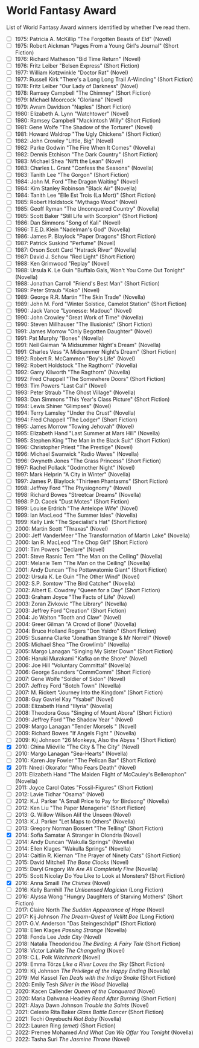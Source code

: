 # World Fantasy Award

List of World Fantasy Award winners identified by whether I've read them.

- [ ] 1975: Patricia A. McKillip "The Forgotten Beasts of Eld" (Novel)
- [ ] 1975: Robert Aickman "Pages From a Young Girl's Journal" (Short Fiction)
- [ ] 1976: Richard Matheson "Bid Time Return" (Novel)
- [ ] 1976: Fritz Leiber "Belsen Express" (Short Fiction)
- [ ] 1977: William Kotzwinkle "Doctor Rat" (Novel)
- [ ] 1977: Russell Kirk "There's a Long Long Trail A-Winding" (Short Fiction)
- [ ] 1978: Fritz Leiber "Our Lady of Darkness" (Novel)
- [ ] 1978: Ramsey Campbell "The Chimney" (Short Fiction)
- [ ] 1979: Michael Moorcock "Gloriana" (Novel)
- [ ] 1979: Avram Davidson "Naples" (Short Fiction)
- [ ] 1980: Elizabeth A. Lynn "Watchtower" (Novel)
- [ ] 1980: Ramsey Campbell "Mackintosh Willy" (Short Fiction)
- [ ] 1981: Gene Wolfe "The Shadow of the Torturer" (Novel)
- [ ] 1981: Howard Waldrop "The Ugly Chickens" (Short Fiction)
- [ ] 1982: John Crowley "Little, Big" (Novel)
- [ ] 1982: Parke Godwin "The Fire When It Comes" (Novella)
- [ ] 1982: Dennis Etchison "The Dark Country" (Short Fiction)
- [ ] 1983: Michael Shea "Nifft the Lean" (Novel)
- [ ] 1983: Charles L. Grant "Confess the Seasons" (Novella)
- [ ] 1983: Tanith Lee "The Gorgon" (Short Fiction)
- [ ] 1984: John M. Ford "The Dragon Waiting" (Novel)
- [ ] 1984: Kim Stanley Robinson "Black Air" (Novella)
- [ ] 1984: Tanith Lee "Elle Est Trois (La Mort)" (Short Fiction)
- [ ] 1985: Robert Holdstock "Mythago Wood" (Novel)
- [ ] 1985: Geoff Ryman "The Unconquered Country" (Novella)
- [ ] 1985: Scott Baker "Still Life with Scorpion" (Short Fiction)
- [ ] 1986: Dan Simmons "Song of Kali" (Novel)
- [ ] 1986: T.E.D. Klein "Nadelman's God" (Novella)
- [ ] 1986: James P. Blaylock "Paper Dragons" (Short Fiction)
- [ ] 1987: Patrick Suskind "Perfume" (Novel)
- [ ] 1987: Orson Scott Card "Hatrack River" (Novella)
- [ ] 1987: David J. Schow "Red Light" (Short Fiction)
- [ ] 1988: Ken Grimwood "Replay" (Novel)
- [ ] 1988: Ursula K. Le Guin "Buffalo Gals, Won't You Come Out Tonight" (Novella)
- [ ] 1988: Jonathan Carroll "Friend's Best Man" (Short Fiction)
- [ ] 1989: Peter Straub "Koko" (Novel)
- [ ] 1989: George R.R. Martin "The Skin Trade" (Novella)
- [ ] 1989: John M. Ford "Winter Solstice, Camelot Station" (Short Fiction)
- [ ] 1990: Jack Vance "Lyonesse: Madouc" (Novel)
- [ ] 1990: John Crowley "Great Work of Time" (Novella)
- [ ] 1990: Steven Millhauser "The Illusionist" (Short Fiction)
- [ ] 1991: James Morrow "Only Begotten Daughter" (Novel)
- [ ] 1991: Pat Murphy "Bones" (Novella)
- [ ] 1991: Neil Gaiman "A Midsummer Night's Dream" (Novella)
- [ ] 1991: Charles Vess "A Midsummer Night's Dream" (Short Fiction)
- [ ] 1992: Robert R. McCammon "Boy's Life" (Novel)
- [ ] 1992: Robert Holdstock "The Ragthorn" (Novella)
- [ ] 1992: Garry Kilworth "The Ragthorn" (Novella)
- [ ] 1992: Fred Chappell "The Somewhere Doors" (Short Fiction)
- [ ] 1993: Tim Powers "Last Call" (Novel)
- [ ] 1993: Peter Straub "The Ghost Village" (Novella)
- [ ] 1993: Dan Simmons "This Year's Class Picture" (Short Fiction)
- [ ] 1994: Lewis Shiner "Glimpses" (Novel)
- [ ] 1994: Terry Lamsley "Under the Crust" (Novella)
- [ ] 1994: Fred Chappell "The Lodger" (Short Fiction)
- [ ] 1995: James Morrow "Towing Jehovah" (Novel)
- [ ] 1995: Elizabeth Hand "Last Summer at Mars Hill" (Novella)
- [ ] 1995: Stephen King "The Man in the Black Suit" (Short Fiction)
- [ ] 1996: Christopher Priest "The Prestige" (Novel)
- [ ] 1996: Michael Swanwick "Radio Waves" (Novella)
- [ ] 1996: Gwyneth Jones "The Grass Princess" (Short Fiction)
- [ ] 1997: Rachel Pollack "Godmother Night" (Novel)
- [ ] 1997: Mark Helprin "A City in Winter" (Novella)
- [ ] 1997: James P. Blaylock "Thirteen Phantasms" (Short Fiction)
- [ ] 1998: Jeffrey Ford "The Physiognomy" (Novel)
- [ ] 1998: Richard Bowes "Streetcar Dreams" (Novella)
- [ ] 1998: P.D. Cacek "Dust Motes" (Short Fiction)
- [ ] 1999: Louise Erdrich "The Antelope Wife" (Novel)
- [ ] 1999: Ian MacLeod "The Summer Isles" (Novella)
- [ ] 1999: Kelly Link "The Specialist's Hat" (Short Fiction)
- [ ] 2000: Martin Scott "Thraxas" (Novel)
- [ ] 2000: Jeff VanderMeer "The Transformation of Martin Lake" (Novella)
- [ ] 2000: Ian R. MacLeod "The Chop Girl" (Short Fiction)
- [ ] 2001: Tim Powers "Declare" (Novel)
- [ ] 2001: Steve Rasnic Tem "The Man on the Ceiling" (Novella)
- [ ] 2001: Melanie Tem "The Man on the Ceiling" (Novella)
- [ ] 2001: Andy Duncan "The Pottawatomie Giant" (Short Fiction)
- [ ] 2002: Ursula K. Le Guin "The Other Wind" (Novel)
- [ ] 2002: S.P. Somtow "The Bird Catcher" (Novella)
- [ ] 2002: Albert E. Cowdrey "Queen for a Day" (Short Fiction)
- [ ] 2003: Graham Joyce "The Facts of Life" (Novel)
- [ ] 2003: Zoran Zivkovic "The Library" (Novella)
- [ ] 2003: Jeffrey Ford "Creation" (Short Fiction)
- [ ] 2004: Jo Walton "Tooth and Claw" (Novel)
- [ ] 2004: Greer Gilman "A Crowd of Bone" (Novella)
- [ ] 2004: Bruce Holland Rogers "Don Ysidro" (Short Fiction)
- [ ] 2005: Susanna Clarke "Jonathan Strange &amp; Mr Norrell" (Novel)
- [ ] 2005: Michael Shea "The Growlimb" (Novella)
- [ ] 2005: Margo Lanagan "Singing My Sister Down" (Short Fiction)
- [ ] 2006: Haruki Murakami "Kafka on the Shore" (Novel)
- [ ] 2006: Joe Hill "Voluntary Committal" (Novella)
- [ ] 2006: George Saunders "CommComm" (Short Fiction)
- [ ] 2007: Gene Wolfe "Soldier of Sidon" (Novel)
- [ ] 2007: Jeffrey Ford "Botch Town" (Novella)
- [ ] 2007: M. Rickert "Journey Into the Kingdom" (Short Fiction)
- [ ] 2008: Guy Gavriel Kay "Ysabel" (Novel)
- [ ] 2008: Elizabeth Hand "Illyria" (Novella)
- [ ] 2008: Theodora Goss "Singing of Mount Abora" (Short Fiction)
- [ ] 2009: Jeffrey Ford "The Shadow Year " (Novel)
- [ ] 2009: Margo Lanagan "Tender Morsels " (Novel)
- [ ] 2009: Richard Bowes "If Angels Fight " (Novella)
- [ ] 2009: Kij Johnson "26 Monkeys, Also the Abyss " (Short Fiction)
- [x] 2010: China Mi&eacute;ville "The City &amp; The City" (Novel)
- [ ] 2010: Margo Lanagan "Sea-Hearts" (Novella)
- [ ] 2010: Karen Joy Fowler "The Pelican Bar" (Short Fiction)
- [x] 2011: Nnedi Okorafor "Who Fears Death" (Novel)
- [ ] 2011: Elizabeth Hand "The Maiden Flight of McCauley's Bellerophon" (Novella)
- [ ] 2011: Joyce Carol Oates "Fossil-Figures" (Short Fiction)
- [ ] 2012: Lavie Tidhar "Osama" (Novel)
- [ ] 2012: K.J. Parker "A Small Price to Pay for Birdsong" (Novella)
- [ ] 2012: Ken Liu "The Paper Menagerie" (Short Fiction)
- [ ] 2013: G. Willow Wilson Alif the Unseen (Novel)
- [ ] 2013: K.J. Parker "Let Maps to Others" (Novella)
- [ ] 2013: Gregory Norman Bossert "The Telling" (Short Fiction)
- [x] 2014: Sofia Samatar A Stranger in Olondria (Novel)
- [ ] 2014: Andy Duncan "Wakulla Springs" (Novella)
- [ ] 2014: Ellen Klages "Wakulla Springs" (Novella)
- [ ] 2014: Caitlin R. Kiernan "The Prayer of Ninety Cats" (Short Fiction)
- [ ] 2015: David Mitchell _The Bone Clocks_ (Novel)
- [ ] 2015: Daryl Gregory _We Are All Completely Fine_ (Novella)
- [ ] 2015: Scott Nicolay Do You Like to Look at Monsters? (Short Fiction)
- [x] 2016: Anna Smaill _The Chimes_ (Novel)
- [ ] 2016: Kelly Barnhill _The Unlicensed Magician_ (Long Fiction)
- [ ] 2016: Alyssa Wong "Hungry Daughters of Starving Mothers" (Short Fiction)
- [ ] 2017: Claire North _The Sudden Appearance of Hope_ (Novel)
- [ ] 2017: Kij Johnson _The Dream-Quest of Vellitt Boe_ (Long Fiction)
- [ ] 2017: G.V. Anderson "Das Steingeschöpf" (Short Fiction)
- [ ] 2018: Ellen Klages _Passing Strange_ (Novella)
- [ ] 2018: Fonda Lee _Jade City_ (Novel)
- [ ] 2018: Natalia Theodoridou _The Birding: A Fairy Tale_ (Short Fiction)
- [ ] 2018: Victor LaValle _The Changeling_ (Novel)
- [ ] 2019: C.L. Polk _Witchmark_ (Novel)
- [ ] 2019: Emma Törzs _Like a River Loves the Sky_ (Short Fiction)
- [ ] 2019: Kij Johnson _The Privilege of the Happy Ending_ (Novella)
- [ ] 2019: Mel Kassel _Ten Deals with the Indigo Snake_ (Short Fiction)
- [ ] 2020: Emily Tesh _Silver in the Wood_ (Novella)
- [ ] 2020: Kacen Callender _Queen of the Conquered_ (Novel)
- [ ] 2020: Maria Dahvana Headley _Read After Burning_ (Short Fiction)
- [ ] 2021: Alaya Dawn Johnson _Trouble the Saints_ (Novel)
- [ ] 2021: Celeste Rita Baker _Glass Bottle Dancer_ (Short Fiction)
- [ ] 2021: Tochi Onyebuchi _Riot Baby_ (Novella)
- [ ] 2022: Lauren Ring _(emet)_ (Short Fiction)
- [ ] 2022: Premee Mohamed _And What Can We Offer You Tonight_ (Novella)
- [ ] 2022: Tasha Suri _The Jasmine Throne_ (Novel)
